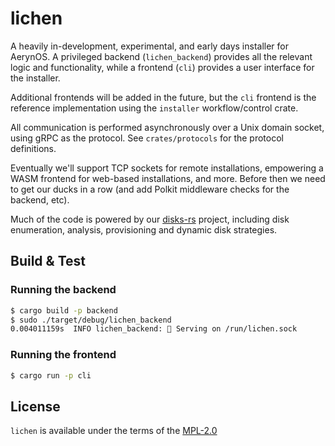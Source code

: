 # lichen

A heavily in-development, experimental, and early days installer for AerynOS.
A privileged backend (`lichen_backend`) provides all the relevant logic and
functionality, while a frontend (`cli`) provides a user interface for the
installer.

Additional frontends will be added in the future, but the `cli` frontend is
the reference implementation using the `installer` workflow/control crate.

All communication is performed asynchronously over a Unix domain socket, using
gRPC as the protocol. See `crates/protocols` for the protocol definitions.

Eventually we'll support TCP sockets for remote installations, empowering
a WASM frontend for web-based installations, and more. Before then we need to
get our ducks in a row (and add Polkit middleware checks for the backend, etc).

Much of the code is powered by our [disks-rs](https://github.com/AerynOS/disks-rs)
project, including disk enumeration, analysis, provisioning and dynamic disk strategies.

## Build & Test

### Running the backend

```bash
$ cargo build -p backend
$ sudo ./target/debug/lichen_backend
0.004011159s  INFO lichen_backend: 🚀 Serving on /run/lichen.sock
```

### Running the frontend

```bash
$ cargo run -p cli
```

## License

`lichen` is available under the terms of the [MPL-2.0](https://spdx.org/licenses/MPL-2.0.html)
